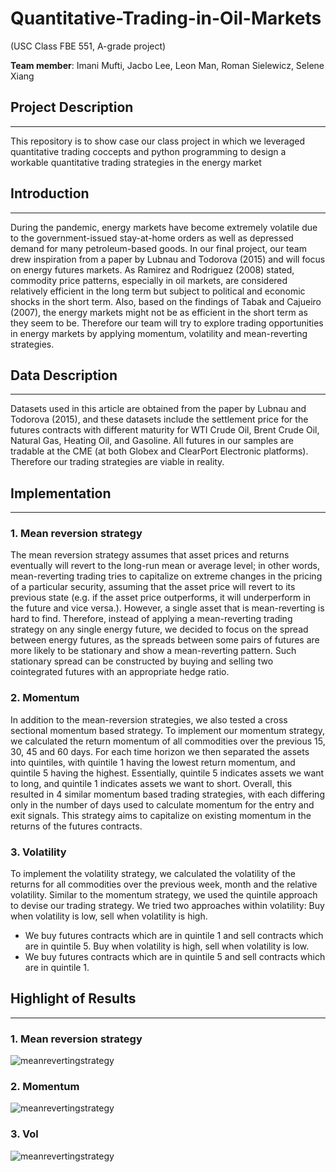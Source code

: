 # Quantitative-Trading-in-Oil-Markets 
(USC Class FBE 551, A-grade project)

**Team member**:
Imani Mufti, Jacbo Lee, Leon Man, Roman Sielewicz, Selene Xiang

## Project Description
*********************
This repository is to show case our class project in which we leveraged quantitative trading coccepts and python programming to design a workable quantitative trading strategies in the energy market


## Introduction
*********************
During the pandemic, energy markets have become extremely volatile due to the government-issued stay-at-home orders as well as depressed demand for many petroleum-based goods. In our final project, our team drew inspiration from a paper by Lubnau and Todorova (2015) and will focus on energy futures markets. As Ramirez and Rodriguez (2008) stated, commodity price patterns, especially in oil markets, are considered relatively efficient in the long term but subject to political and economic shocks in the short term. Also, based on the findings of Tabak and Cajueiro (2007), the energy markets might not be as efficient in the short term as they seem to be. Therefore our team will try to explore trading opportunities in energy markets by applying momentum, volatility and mean-reverting strategies. 


## Data Description
*********************
Datasets used in this article are obtained from the paper by Lubnau and Todorova (2015), and these datasets include the settlement price for the futures contracts with different maturity for WTI Crude Oil, Brent Crude Oil, Natural Gas, Heating Oil, and Gasoline. All futures in our samples are tradable at the CME (at both Globex and ClearPort Electronic platforms). Therefore our trading strategies are viable in reality.


## Implementation
*********************
### 1. Mean reversion strategy
The mean reversion strategy assumes that asset prices and returns eventually will revert to the long-run mean or average level; in other words, mean-reverting trading tries to capitalize on extreme changes in the pricing of a particular security, assuming that the asset price will revert to its previous state (e.g. if the asset price outperforms, it will underperform in the future and vice versa.). However, a single asset that is mean-reverting is hard to find. Therefore, instead of applying a mean-reverting trading strategy on any single energy future, we decided to focus on the spread between energy futures, as the spreads between some pairs of futures are more likely to be stationary and show a mean-reverting pattern. Such stationary spread can be constructed by buying and selling two cointegrated futures with an appropriate hedge ratio. 

### 2. Momentum
In addition to the mean-reversion strategies, we also tested a cross sectional momentum based strategy. To implement our momentum strategy, we calculated the return momentum of all commodities over the previous 15, 30, 45 and 60 days. For each time horizon we then separated the assets into quintiles, with quintile 1 having the lowest return momentum, and quintile 5 having the highest. Essentially, quintile 5 indicates assets we want to long, and quintile 1 indicates assets we want to short. Overall, this resulted in 4 similar momentum based trading strategies, with each differing only in the number of days used to calculate momentum for the entry and exit signals. This strategy aims to capitalize on existing momentum in the returns of the futures contracts. 

### 3. Volatility
To implement the volatility strategy, we calculated the volatility of the returns for all commodities over the previous week, month and the relative volatility. Similar to the momentum strategy, we used the quintile approach to devise our trading strategy. We tried two approaches within volatility:
Buy when volatility is low, sell when volatility is high.
* We buy futures contracts which are in quintile 1 and sell contracts which are in quintile 5. Buy when volatility is high, sell when volatility is low.
* We buy futures contracts which are in quintile 5 and sell contracts which are in quintile 1.

## Highlight of Results
*********************
### 1. Mean reversion strategy
![meanrevertingstrategy]()
### 2. Momentum
![meanrevertingstrategy]()
### 3. Vol
![meanrevertingstrategy]()


